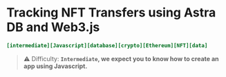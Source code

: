 # Tracking NFT Transfers using Astra DB and Web3.js

```ini
[intermediate][Javascript][database][crypto][Ethereum][NFT][data]
```

> ⚠️ Difficulty: **`Intermediate`, we expect you to know how to create an app using Javascript.**